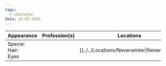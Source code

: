 ```yaml
---
tags:
  - character
date: 25-07-2025
---
```


| **Appearance**            | **Profession**(s) | **Locations**                                | **Relations**                            |
| ------------------------- | ----------------- | -------------------------------------------- | ---------------------------------------- |
| Specie:<br>Hair: <br>Eyes |                   | [[../../Locations/Neverwinter\|Neverwinter]] | Travaille avec [[Gundren Cherchepierre]] |

